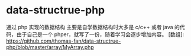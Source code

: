 # data-structrue-php
通过 php 实现的数据结构
主要是自学数据结构时大多是 c/c++ 或者 java 的代码，由于自己是一个 phper，就写了一份，随着学习会逐步增加内容。
[数组]: https://github.com/thomas-fan/data-structrue-php/blob/master/array/MyArray.php
